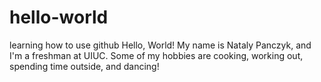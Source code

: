# hello-world
learning how to use github
Hello, World! My name is Nataly Panczyk, and I'm a freshman at UIUC. Some of my hobbies are cooking, working out, spending time outside, and dancing! 
